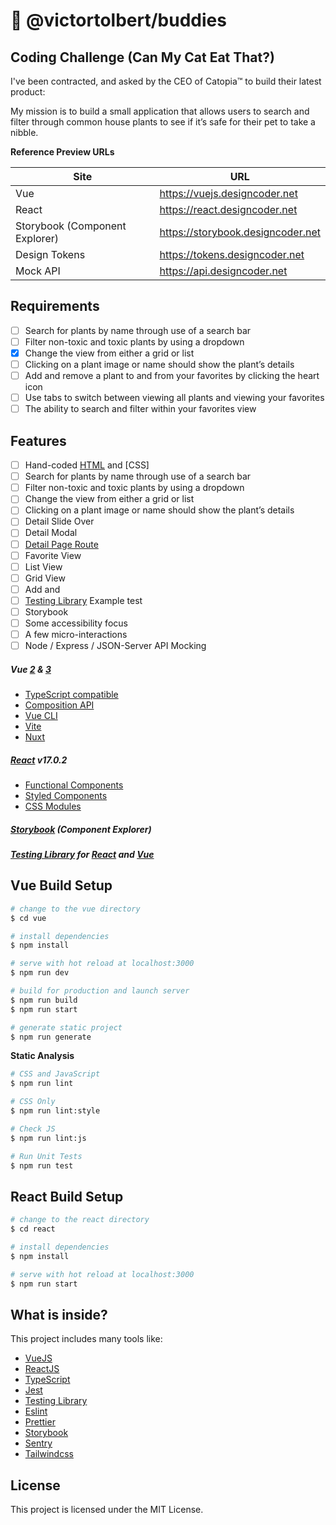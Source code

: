 # 💎 @victortolbert/buddies

## Coding Challenge (Can My Cat Eat That?)

I've been contracted, and asked by the CEO of Catopia&trade; to build their latest product:

My mission is to build a small application that allows users to search and filter through common house plants to see if it’s safe for their pet to take a nibble.

**Reference Preview URLs**

| Site                           | URL                                 |
| ------------------------------ | ----------------------------------- |
| Vue                            | <https://vuejs.designcoder.net>     |
| React                          | <https://react.designcoder.net>     |
| Storybook (Component Explorer) | <https://storybook.designcoder.net> |
| Design Tokens                  | <https://tokens.designcoder.net>    |
| Mock API                       | <https://api.designcoder.net>       |

## Requirements

- [ ] Search for plants by name through use of a search bar
- [ ] Filter non-toxic and toxic plants by using a dropdown
- [x] Change the view from either a grid or list
- [ ] Clicking on a plant image or name should show the plant’s details
- [ ] Add and remove a plant to and from your favorites by clicking the heart icon
- [ ] Use tabs to switch between viewing all plants and viewing your favorites
- [ ] The ability to search and filter within your favorites view

## Features

- [ ] Hand-coded [HTML]() and [CSS]
- [ ] Search for plants by name through use of a search bar
- [ ] Filter non-toxic and toxic plants by using a dropdown
- [ ] Change the view from either a grid or list
- [ ] Clicking on a plant image or name should show the plant’s details
- [ ] Detail Slide Over
- [ ] Detail Modal
- [ ] [Detail Page Route](/plants/1)
- [ ] Favorite View
- [ ] List View
- [ ] Grid View
- [ ] Add and
- [ ] [Testing Library](https://testing-library.com/docs/vue-testing-library/examples/#basic-example) Example test
- [ ] Storybook
- [ ] Some accessibility focus
- [ ] A few micro-interactions
- [ ] Node / Express / JSON-Server API Mocking

##### Vue [2](https://vuejs.org/) & [3](https://v3.vuejs.org/)

- [TypeScript compatible](https://www.typescriptlang.org/)
- [Composition API](https://v3.vuejs.org/guide/composition-api-introduction.html)
- [Vue CLI](https://cli.vuejs.org/)
- [Vite](https://vitejs.dev/)
- [Nuxt](https://nuxtjs.org/)

##### [React](https://reactjs.org/) v17.0.2

- [Functional Components](https://reactjs.org/docs/components-and-props.html)
- [Styled Components](https://styled-components.com/docs/basics#getting-started)
- [CSS Modules](https://github.com/css-modules/css-modules#readme)

##### [Storybook](https://api.victortolbert.com) (Component Explorer)

##### [Testing Library](https://testing-library.com/docs/) for [React](https://testing-library.com/docs/react-testing-library/example-intro) and [Vue](https://testing-library.com/docs/vue-testing-library/examples)

## Vue Build Setup

```bash
# change to the vue directory
$ cd vue

# install dependencies
$ npm install

# serve with hot reload at localhost:3000
$ npm run dev

# build for production and launch server
$ npm run build
$ npm run start

# generate static project
$ npm run generate
```

**Static Analysis**

```bash
# CSS and JavaScript
$ npm run lint

# CSS Only
$ npm run lint:style

# Check JS
$ npm run lint:js

# Run Unit Tests
$ npm run test
```

## React Build Setup

```bash
# change to the react directory
$ cd react

# install dependencies
$ npm install

# serve with hot reload at localhost:3000
$ npm run start
```

## What is inside?

This project includes many tools like:

- [VueJS](https://vuejs.org)
- [ReactJS](https://reactjs.org)
- [TypeScript](https://www.typescriptlang.org)
- [Jest](https://jestjs.io)
- [Testing Library](https://testing-library.com)
- [Eslint](https://eslint.org)
- [Prettier](https://prettier.io)
- [Storybook](https://prettier.io)
- [Sentry](https://sentry.io/welcome/)
- [Tailwindcss](https://tailwindcss.com)

## License

This project is licensed under the MIT License.
